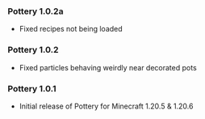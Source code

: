 ### Pottery 1.0.2a
- Fixed recipes not being loaded

### Pottery 1.0.2
- Fixed particles behaving weirdly near decorated pots

### Pottery 1.0.1
- Initial release of Pottery for Minecraft 1.20.5 & 1.20.6
